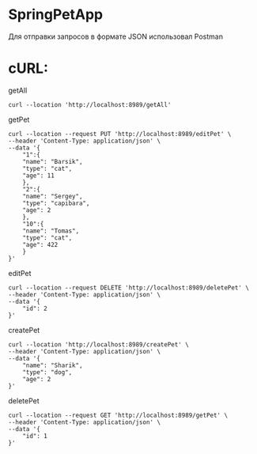 # SpringPetApp
Для отправки запросов в формате JSON использовал Postman
# cURL:
getAll
```
curl --location 'http://localhost:8989/getAll'
```
getPet
```
curl --location --request PUT 'http://localhost:8989/editPet' \
--header 'Content-Type: application/json' \
--data '{
    "1":{
    "name": "Barsik",
    "type": "cat",
    "age": 11
    },
    "2":{
    "name": "Sergey",
    "type": "capibara",
    "age": 2
    },
    "10":{
    "name": "Tomas",
    "type": "cat",
    "age": 422
    }
}'
```
editPet
```
curl --location --request DELETE 'http://localhost:8989/deletePet' \
--header 'Content-Type: application/json' \
--data '{
    "id": 2
}'
```
createPet
```
curl --location 'http://localhost:8989/createPet' \
--header 'Content-Type: application/json' \
--data '{
    "name": "Sharik",
    "type": "dog",
    "age": 2
}'
```
deletePet
```
curl --location --request GET 'http://localhost:8989/getPet' \
--header 'Content-Type: application/json' \
--data '{
    "id": 1
}'
```
